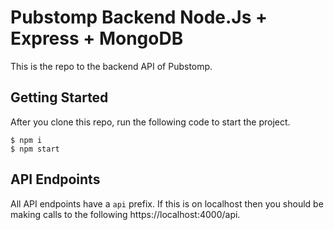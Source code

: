 # Pubstomp Backend Node.Js + Express + MongoDB

This is the repo to the backend API of Pubstomp. 

## Getting Started
After you clone this repo, run the following code to start the project.

```
$ npm i
$ npm start
```

## API Endpoints

All API endpoints have a `api` prefix. If this is on localhost then you should be making calls to the following https://localhost:4000/api.
